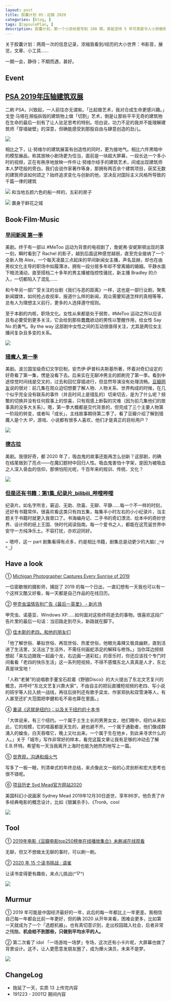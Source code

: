 ```yaml
---
layout: post
title: 胶囊计划 05：迎接 2020
categories: [blog, ]
tags: [CapsulePlan, ]
description: 胶囊计划，第一个小目标是写到 100 期，真能坚持 5 年可真是令人小骄傲呢
---
```



关于胶囊计划：两周一次的信息记录，浓缩我看到/经历的大小世界：书影音，展览，文章、小工具……

一期一会，静待；不期而遇，甚好。

## Event

## [PSA 2019年压轴建筑双展](https://mp.weixin.qq.com/s/CAEv3BpqsdNp8esE9-AzMg)

二刷 PSA，兴致起，一人前往亦无谓矣。「比起做艺术，我对合成生命更感兴趣。」戈登·马塔在濒临拆毁的建筑物上做「切割」艺术，倒是让那些平平无奇的建筑物在生命的最后一刻有了让人驻足思考的特别。坦白说，功力不足的我并不能理解建筑师「穿墙破壁」的深意，但确能感受到那股自由与肆意创造的劲儿。

![](https://tva1.sinaimg.cn/large/006tNbRwly1gav8kmw83lj30u014076s.jpg)

相比之下，让·努维尔的建筑展富有创造性的同时，更为接地气。相比六件黑暗中的模型展品，称其放映小剧场更为恰当，面前是一块超大屏幕，一段长达一个多小时的视频，正在有秩序地放映一件件让·努维尔经手的建筑艺术，间或出现建筑师本人梦呓般的旁白。我们会说作家著作等身，那拥有两百余个建筑项目，获奖无数的建筑师该如何颂之？始终追求变化与创新的他，坚决反对国际主义风格所导致的千篇一律的建筑

![](https://tva1.sinaimg.cn/large/006tNbRwly1gav963f5bmj31400u0jx0.jpg)
和当地五颜六色的船一样的，五彩的房子

![](https://tva1.sinaimg.cn/large/006tNbRwgy1gav97hpq6zj31400u0425.jpg)
置身于鲜花之城

## Book·Film·Music

### [早间新闻 第一季](https://movie.douban.com/subject/27099158//)

美剧。终于有一部以 #MeToo 运动为背景的电视剧了，詹妮弗·安妮斯顿出现的第一刻，瞬时看到了 Rachel 的影子，越到后面这种感觉越弱，直至完全接纳了一个全新人物 Alex，一个每天凌晨三点起床的早间新闻女主播，声名显赫，却也在由男权文化主导的职场中如履薄冰，拥有一段分居多年却不曾离婚的婚姻。平静水面下暗流涌动，直至搭档二十多年的男主播被指控性骚扰，新主播 Bradley 的介入，一切都陷入了混乱……

和今年另一部广受关注的台剧《我们与恶的距离》一样，这也是一部行业剧，聚焦新闻媒体，如何抢占收视率，报道什么样的新闻，观众需要知道怎样的真相等等，总有人为理想主义前行，更多的人选择遵守规则。

至于本剧的内核，职场文化。女性从来都是处于弱势，#MeToo 运动之所以应该且有必要受到更多关注，它会给到那些蠢蠢欲动的男性以警醒作用，给女性 Say No 的勇气。By the way 这部剧中女性之间的互动很值得关注，尤其是两位女主播间复杂且多变的关系。

![](https://tva1.sinaimg.cn/large/006tNbRwgy1gacrxx4smpj312t0neaw6.jpg)

### [猎魔人 第一季](https://movie.douban.com/subject/26637615/)

美剧。波兰国宝级奇幻文学巨制，安杰伊·萨普科夫斯基所著，怀着对奇幻设定的好奇看了第一集，愣是没看下去。后来实在无聊冲男主的颜刷完了第一季。看到中途惊觉时间线是交叉的，过去和回忆穿插进行，但显然导演没有处理流畅。[豆瓣网友](https://movie.douban.com/subject/26637615/)说的很对：前几集在观众迫切想要了解人物、人物关系、世界构成的时候，在几个似乎完全没有联系的事件（并且时间上是错乱的）切来切去，是为了什么呢？频繁的切换并没有任何叙事上的惊喜，只有观感上断裂的灾难（因为前几集他们的故事真的没多大关系）。嗯，第一季大概都是交代背景的，但完成了三个主要人物第一阶段的转变，或者叫「成长」，主线故事期待第二季了。看了豆瓣介绍了解到猎魔人是个大 IP，游戏、小说都有很多人喜欢，他们才是真正的目标用户？

![](https://tva1.sinaimg.cn/large/006tNbRwgy1gavb2th0dkj30u0117n60.jpg)

### [德古拉](https://movie.douban.com/subject/27073800/)

美剧。我很好奇，都 2020 年了，吸血鬼的故事还能再怎么创新？这部剧，的确在结尾做到了亮点——在魔幻题材中回归人性。吸血鬼害怕十字架，是因为被吸血之人深入骨血的信仰，那惧怕阳光呢，千百年来的规训、传统、文化？

![](https://tva1.sinaimg.cn/large/006tNbRwgy1gau73p9ysjj30u00k0jtp.jpg)

### [但是还有书籍：第1集_纪录片_bilibili_哔哩哔哩](https://www.bilibili.com/bangumi/play/ep299985)

纪录片。如名字所言，窘迫、无助、欣喜、无聊、平静……每一个不一样的时刻，还好有书籍常伴。很喜欢看这类只有四五集，每集半小时左右的小小纪录片，当主题关于书籍时就更入我胃口了。书海编舟记、二手书的奇幻漂流、绘本中的奇妙世界、设计师的纸上王国、快时代阅读指南。每一个爱书之人，都能在这荒诞世界中安守一方纯净乐土。不容打扰，亦欢迎同好。

~ 嗯哼，这一 part 剧集看得有点多，约是相比书籍，剧集总是动更少的大脑(ૢ˃ꌂ˂ૢ)

## Have a look

① [Michigan Photographer Captures Every Sunrise of 2019](https://bugsy.me/sunrise?nsukey=7pvpC5jK3Um9DJZ0YxQiB0xULcOUSdX2ApJygRa6E34yqblpWmFQrpFIT%2FHMCHz1varTZ1uGyhMNYJW6tbH%2Bu1i4f9NB6up72g0SEACMf7z63Hj55OXwrJ%2BOgVr31cfgExUApn3zMwOzUEoIyiqPv7fcbLxjFI8DXX2hUcGp02Swp0Wlncy7H6EoK7bROjaZom9kyLU74f1Km7TMRC0ZLA%3D%3D)

一位密歇根的摄影师，捕捉了 2019 的每一个日出，一直幻想有一天我也可以有一个这样又酷又好看，每一天都是自己作品的在线日历。

② [甲壳虫温情告别广告《最后一英里》 - 新片场](https://www.xinpianchang.com/a10640147)

甲壳虫、诺基亚、Windows XP……如何面对这些终将逝去的事物。很喜欢这段广告片里的最后一句话：当旧路走到尽头，新路就在脚下。

③ [佳木斯的老四，和他的朋友们](https://www.weibo.com/ttarticle/p/show?id=2309404450435615293587)

「他了解世俗、摹拟世俗、再现世俗、热爱世俗，他眼光毒辣又极具幽默，直到活进了生活里，又活出了生活外，不需任何画蛇添足的解释与修饰。」当你耳边频频想起「来左边跟我一起画个龙，右边画一道彩虹」的音乐时，你还应该找个专门时间看看「老四的快乐生活」这一系列短视频，不得不感慨东北人真真是人才，东北真是块宝地！

「人称“老舅”的说唱歌手董宝石趁着《野狼Disco》的大火提出了东北文艺复兴的概念，并呼吁“东北文艺复兴靠大家”，不由自主的把玩直播短视频的老四、写小说的班宇等人拉入统一战线，再往后排列还有歌手梁龙、作家郑执和双雪涛等人，有人甚至还扩大范围把李健和毛不易也算在里面。」

④ [重读《这就是纽约》；以及关于纽约的十本书](https://mp.weixin.qq.com/s/Sbv2Lt5nkHmcUdWb-CzPzg)

「大体说来，有三个纽约。一个属于土生土长的男男女女，他们眼中，纽约从来如此，它的规模，它的喧嚣都是天生的，避也避不开。一个属于通勤者，他们像成群涌入的蝗虫，白天吞噬它，晚上又吐出来。一个属于生在他乡，到此来寻求什么的人。」关于「城市」写作非常好的样本，看完这篇文章让我有足够的冲动去了解 E.B.怀特。希望有一天当我离开上海时也能为她热烈地写上一篇。

⑤ [世界观，沟通和烟火气](https://mp.weixin.qq.com/s/5xTcRd7na3QRLqyahTrQ0g)

写多了一板一眼，列清单式的年终总结，来点像此文一般的心灵剖析和宏大思考也很不错呢。

⑥ [项目历史 Syd Mead官方网站2020](http://sydmead.com/project-history/)

美国科幻小说画家 Sydney Mead 2019年12月30日逝世，享年86岁。他负责了许多经典电影的概念设计，比如《银翼杀手》、《Tron》。cool

![](https://tva1.sinaimg.cn/large/006tNbRwgy1gamyxml5jkj30m80gfgnn.jpg)

## Tool

① [2019年电影《豆瓣电影top250榜单在线播放集合》未删减在线观看](https://1090ys.com/show/1836.html)

无聊，但又不想做太无聊的事时，可以刷一刷。

② [2020 年 15 个读书挑战 · 语雀](https://www.yuque.com/gaohui-bdaa2/chengbao/2020-du-shu-tiao-zhan) 

让读书变得更有趣些，来点儿挑战(*^▽^*)

![](https://tva1.sinaimg.cn/large/006tNbRwgy1gap2vlrp3fj30re3uwtq4.jpg)

## Murmur

① 2019 年可能是中国经济最好的一年，此后的每一年都比上一年更差。我相信自己每一年都会比前一年更好，但的确 2020 从开年来看，困难会更多，比如第一天就成为了一个「选题机器」。也有真切意识到，走出校园踏入社会，后者非常之残酷。**机会给不到那些，只做到平均水平的人。**

② 第二次看了 idol 「一场游戏一场梦」专场，这次还有小卡片呢，大屏幕也做了背景设计。这不，让人更愿意发朋友圈了，成为爆火演员，未来不是梦。

![](https://tva1.sinaimg.cn/large/006tNbRwgy1gava94pnv6j31400u0gtj.jpg)

## ChangeLog

- 拖延了一天，实质 13 上传完内容
- 191223 - 200112 期间内容
